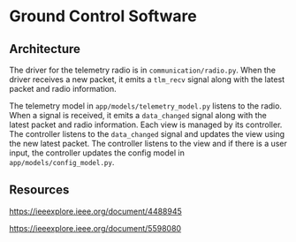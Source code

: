 # Ground Control Software

## Architecture

The driver for the telemetry radio is in `communication/radio.py`. When the driver receives a new packet, it emits a `tlm_recv` signal along with the latest packet and radio information. 

The telemetry model in `app/models/telemetry_model.py` listens to the radio. When a signal is received, it emits a `data_changed` signal along with the latest packet and radio information. Each view is managed by its controller. The controller listens to the `data_changed` signal and updates the view using the new latest packet. The controller listens to the view and if there is a user input, the controller updates the config model in `app/models/config_model.py`.

## Resources

https://ieeexplore.ieee.org/document/4488945

https://ieeexplore.ieee.org/document/5598080
